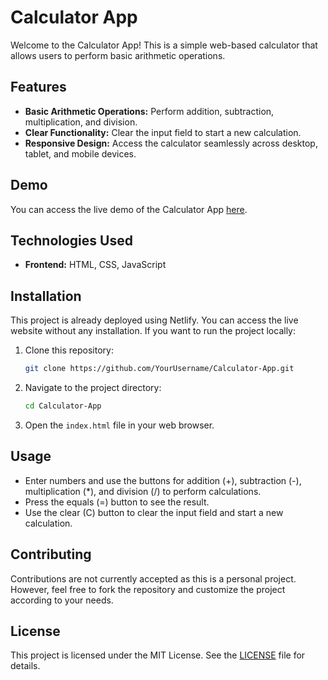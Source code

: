 # Calculator App

Welcome to the Calculator App! This is a simple web-based calculator that allows users to perform basic arithmetic operations.

## Features

- **Basic Arithmetic Operations:** Perform addition, subtraction, multiplication, and division.
- **Clear Functionality:** Clear the input field to start a new calculation.
- **Responsive Design:** Access the calculator seamlessly across desktop, tablet, and mobile devices.

## Demo

You can access the live demo of the Calculator App [here](https://bejewelled-kashata-d85f7b.netlify.app/).

## Technologies Used

- **Frontend:** HTML, CSS, JavaScript

## Installation

This project is already deployed using Netlify. You can access the live website without any installation. If you want to run the project locally:

1. Clone this repository:

    ```bash
    git clone https://github.com/YourUsername/Calculator-App.git
    ```

2. Navigate to the project directory:

    ```bash
    cd Calculator-App
    ```

3. Open the `index.html` file in your web browser.

## Usage

- Enter numbers and use the buttons for addition (+), subtraction (-), multiplication (*), and division (/) to perform calculations.
- Press the equals (=) button to see the result.
- Use the clear (C) button to clear the input field and start a new calculation.

## Contributing

Contributions are not currently accepted as this is a personal project. However, feel free to fork the repository and customize the project according to your needs.

## License

This project is licensed under the MIT License. See the [LICENSE](LICENSE) file for details.
